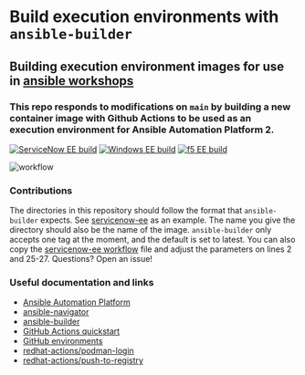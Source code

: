 # Build execution environments with `ansible-builder`
## Building execution environment images for use in [ansible workshops](https://github.com/ansible/workshops)
### This repo responds to modifications on `main` by building a new container image with Github Actions to be used as an execution environment for Ansible Automation Platform 2.

[![ServiceNow EE build](https://github.com/cloin/ee-builds/actions/workflows/servicenow-ee-build.yml/badge.svg)](https://github.com/cloin/ee-builds/actions/workflows/servicenow-ee-build.yml) [![Windows EE build](https://github.com/cloin/ee-builds/actions/workflows/windows-ee-build.yml/badge.svg)](https://github.com/cloin/ee-builds/actions/workflows/windows-ee-build.yml) [![f5 EE build](https://github.com/cloin/ee-builds/actions/workflows/f5-ee-build.yml/badge.svg)](https://github.com/cloin/ee-builds/actions/workflows/f5-ee-build.yml)

![workflow](https://user-images.githubusercontent.com/8515817/140567781-616a7507-607e-41af-b668-4d3850776dc9.png)

### Contributions
The directories in this repository should follow the format that `ansible-builder` expects. See [servicenow-ee](https://github.com/cloin/ee-builds/tree/main/servicenow-ee) as an example. The name you give the directory should also be the name of the image. `ansible-builder` only accepts one tag at the moment, and the default is set to latest. You can also copy the [servicenow-ee workflow](https://github.com/cloin/ee-builds/blob/main/.github/workflows/servicenow-ee-build.yml) file and adjust the parameters on lines 2 and 25-27. Questions? Open an issue!


### Useful documentation and links
- [Ansible Automation Platform](https://www.ansible.com/products/automation-platform)
- [ansible-navigator](https://github.com/ansible/ansible-navigator)
- [ansible-builder](https://github.com/ansible/ansible-builder)
- [GitHub Actions quickstart](https://docs.github.com/en/actions/quickstart)
- [GitHub environments](https://docs.github.com/en/actions/deployment/using-environments-for-deployment)
- [redhat-actions/podman-login](https://github.com/redhat-actions/podman-login)
- [redhat-actions/push-to-registry](https://github.com/redhat-actions/push-to-registry)
